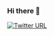 ### Hi there 👋 

[![Twitter URL](https://img.shields.io/twitter/url/https/twitter.com/_umabou.svg?style=social&label=%20%40Twitter)](tab:https://twitter.com/_umabou)



